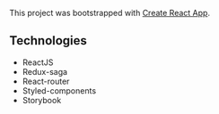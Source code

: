 This project was bootstrapped with [Create React App](https://github.com/facebook/create-react-app).

## Technologies
* ReactJS
* Redux-saga
* React-router
* Styled-components
* Storybook
